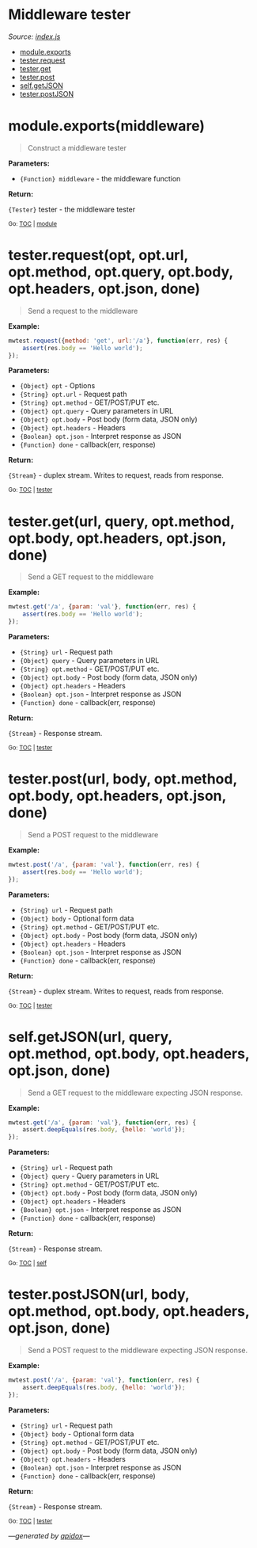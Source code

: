 # Middleware tester

_Source: [index.js](/index.js)_

<a name="tableofcontents"></a>

- <a name="toc_moduleexportsmiddleware"></a><a name="toc_module"></a>[module.exports](#moduleexportsmiddleware)
- <a name="toc_testerrequestopt-opturl-optmethod-optquery-optbody-optheaders-optjson-done"></a><a name="toc_tester"></a>[tester.request](#testerrequestopt-opturl-optmethod-optquery-optbody-optheaders-optjson-done)
- <a name="toc_testergeturl-query-optmethod-optbody-optheaders-optjson-done"></a>[tester.get](#testergeturl-query-optmethod-optbody-optheaders-optjson-done)
- <a name="toc_testerposturl-body-optmethod-optbody-optheaders-optjson-done"></a>[tester.post](#testerposturl-body-optmethod-optbody-optheaders-optjson-done)
- <a name="toc_selfgetjsonurl-query-optmethod-optbody-optheaders-optjson-done"></a><a name="toc_self"></a>[self.getJSON](#selfgetjsonurl-query-optmethod-optbody-optheaders-optjson-done)
- <a name="toc_testerpostjsonurl-body-optmethod-optbody-optheaders-optjson-done"></a>[tester.postJSON](#testerpostjsonurl-body-optmethod-optbody-optheaders-optjson-done)

<a name="module"></a>

# module.exports(middleware)

> Construct a middleware tester

**Parameters:**

- `{Function} middleware` - the middleware function

**Return:**

`{Tester}` tester - the middleware tester

<sub>Go: [TOC](#tableofcontents) | [module](#toc_module)</sub>

<a name="tester"></a>

# tester.request(opt, opt.url, opt.method, opt.query, opt.body, opt.headers, opt.json, done)

> Send a request to the middleware

**Example:**

```js
mwtest.request({method: 'get', url:'/a'}, function(err, res) { 
    assert(res.body == 'Hello world');
});
```

**Parameters:**

- `{Object} opt` - Options
- `{String} opt.url` - Request path
- `{String} opt.method` - GET/POST/PUT etc.
- `{Object} opt.query` - Query parameters in URL
- `{Object} opt.body` - Post body (form data, JSON only)
- `{Object} opt.headers` - Headers
- `{Boolean} opt.json` - Interpret response as JSON
- `{Function} done` - callback(err, response)

**Return:**

`{Stream}` - duplex stream. Writes to request, reads from response.

<sub>Go: [TOC](#tableofcontents) | [tester](#toc_tester)</sub>

# tester.get(url, query, opt.method, opt.body, opt.headers, opt.json, done)

> Send a GET request to the middleware

**Example:**

```js
mwtest.get('/a', {param: 'val'}, function(err, res) { 
    assert(res.body == 'Hello world');
});
```

**Parameters:**

- `{String} url` - Request path
- `{Object} query` - Query parameters in URL
- `{String} opt.method` - GET/POST/PUT etc.
- `{Object} opt.body` - Post body (form data, JSON only)
- `{Object} opt.headers` - Headers
- `{Boolean} opt.json` - Interpret response as JSON
- `{Function} done` - callback(err, response)

**Return:**

`{Stream}` - Response stream.

<sub>Go: [TOC](#tableofcontents) | [tester](#toc_tester)</sub>

# tester.post(url, body, opt.method, opt.body, opt.headers, opt.json, done)

> Send a POST request to the middleware

**Example:**

```js
mwtest.post('/a', {param: 'val'}, function(err, res) { 
    assert(res.body == 'Hello world');
});
```

**Parameters:**

- `{String} url` - Request path
- `{Object} body` - Optional form data 
- `{String} opt.method` - GET/POST/PUT etc.
- `{Object} opt.body` - Post body (form data, JSON only)
- `{Object} opt.headers` - Headers
- `{Boolean} opt.json` - Interpret response as JSON
- `{Function} done` - callback(err, response)

**Return:**

`{Stream}` - duplex stream. Writes to request, reads from response.

<sub>Go: [TOC](#tableofcontents) | [tester](#toc_tester)</sub>

<a name="self"></a>

# self.getJSON(url, query, opt.method, opt.body, opt.headers, opt.json, done)

> Send a GET request to the middleware expecting JSON response.

**Example:**

```js
mwtest.get('/a', {param: 'val'}, function(err, res) { 
    assert.deepEquals(res.body, {hello: 'world'});
});
```

**Parameters:**

- `{String} url` - Request path
- `{Object} query` - Query parameters in URL
- `{String} opt.method` - GET/POST/PUT etc.
- `{Object} opt.body` - Post body (form data, JSON only)
- `{Object} opt.headers` - Headers
- `{Boolean} opt.json` - Interpret response as JSON
- `{Function} done` - callback(err, response)

**Return:**

`{Stream}` - Response stream.

<sub>Go: [TOC](#tableofcontents) | [self](#toc_self)</sub>

# tester.postJSON(url, body, opt.method, opt.body, opt.headers, opt.json, done)

> Send a POST request to the middleware expecting JSON response.

**Example:**

```js
mwtest.post('/a', {param: 'val'}, function(err, res) { 
    assert.deepEquals(res.body, {hello: 'world'});
});
```

**Parameters:**

- `{String} url` - Request path
- `{Object} body` - Optional form data
- `{String} opt.method` - GET/POST/PUT etc.
- `{Object} opt.body` - Post body (form data, JSON only)
- `{Object} opt.headers` - Headers
- `{Boolean} opt.json` - Interpret response as JSON
- `{Function} done` - callback(err, response)

**Return:**

`{Stream}` - Response stream.

<sub>Go: [TOC](#tableofcontents) | [tester](#toc_tester)</sub>

_&mdash;generated by [apidox](https://github.com/codeactual/apidox)&mdash;_
